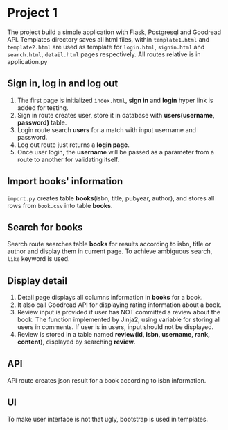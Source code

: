 # Project 1

The project build a simple application with Flask, Postgresql and Goodread API. Templates directory saves all html files, within `template1.html` and `template2.html` are used as template for `login.html`, `signin.html` and `search.html`, `detail.html` pages respectively. All routes relative is in application.py

## Sign in, log in and log out

1. The first page is initialized `index.html`, **sign in** and **login** hyper link is added for testing.
2. Sign in route creates user, store it in database with **users(username, password)** table.
3. Login route search **users** for a match with input username and password. 
4. Log out route just returns a **login page**. 
5. Once user login, the **username** will be passed as a parameter from a route to another for validating itself.

## Import books' information 

`import.py` creates table **books**(isbn, title, pubyear, author), and stores all rows from `book.csv` into table **books**.

## Search for books

Search route searches table **books** for results according to isbn, title or author and display them in current page. To achieve ambiguous search, `like` keyword is used.

## Display detail

1. Detail page displays all columns information in **books** for a book. 
2. It also call Goodread API for displaying rating information about a book.
3. Review input is provided if user has NOT committed a review about the book. The function implemented by Jinja2, using variable for storing all users in comments. If user is  in users, input should not be displayed.
4.  Review is stored in a table named **review(id, isbn, username, rank, content)**, displayed by searching **review**.

## API

API route creates json result for a book according to isbn information.

## UI

To make user interface is not that ugly, bootstrap is used in templates.